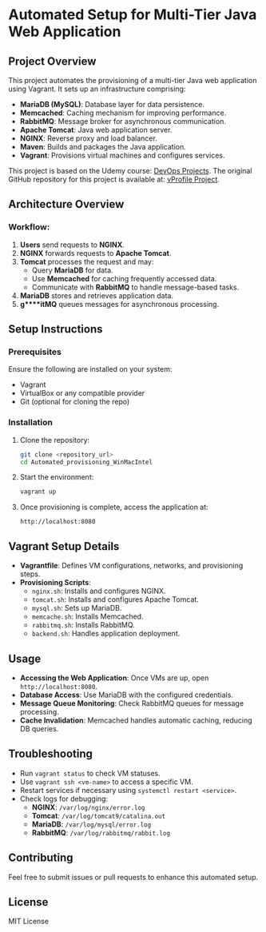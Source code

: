 # Automated Setup for Multi-Tier Java Web Application

## Project Overview

This project automates the provisioning of a multi-tier Java web application using Vagrant. It sets up an infrastructure comprising:

- **MariaDB (MySQL)**: Database layer for data persistence.
- **Memcached**: Caching mechanism for improving performance.
- **RabbitMQ**: Message broker for asynchronous communication.
- **Apache Tomcat**: Java web application server.
- **NGINX**: Reverse proxy and load balancer.
- **Maven**: Builds and packages the Java application.
- **Vagrant**: Provisions virtual machines and configures services.

This project is based on the Udemy course: [DevOps Projects](https://www.udemy.com/course/devopsprojects/).
The original GitHub repository for this project is available at: [vProfile Project](https://github.com/hkhcoder/vprofile-project).

## Architecture Overview

### Workflow:

1. **Users** send requests to **NGINX**.
2. **NGINX** forwards requests to **Apache Tomcat**.
3. **Tomcat** processes the request and may:
   - Query **MariaDB** for data.
   - Use **Memcached** for caching frequently accessed data.
   - Communicate with **RabbitMQ** to handle message-based tasks.
4. **MariaDB** stores and retrieves application data.
5. **g****itMQ** queues messages for asynchronous processing.

## Setup Instructions

### Prerequisites

Ensure the following are installed on your system:

- Vagrant
- VirtualBox or any compatible provider
- Git (optional for cloning the repo)

### Installation

1. Clone the repository:
   ```sh
   git clone <repository_url>
   cd Automated_provisioning_WinMacIntel
   ```
2. Start the environment:
   ```sh
   vagrant up
   ```
3. Once provisioning is complete, access the application at:
   ```
   http://localhost:8080
   ```

## Vagrant Setup Details

- **Vagrantfile**: Defines VM configurations, networks, and provisioning steps.
- **Provisioning Scripts**:
  - `nginx.sh`: Installs and configures NGINX.
  - `tomcat.sh`: Installs and configures Apache Tomcat.
  - `mysql.sh`: Sets up MariaDB.
  - `memcache.sh`: Installs Memcached.
  - `rabbitmq.sh`: Installs RabbitMQ.
  - `backend.sh`: Handles application deployment.

## Usage

- **Accessing the Web Application**: Once VMs are up, open `http://localhost:8080`.
- **Database Access**: Use MariaDB with the configured credentials.
- **Message Queue Monitoring**: Check RabbitMQ queues for message processing.
- **Cache Invalidation**: Memcached handles automatic caching, reducing DB queries.

## Troubleshooting

- Run `vagrant status` to check VM statuses.
- Use `vagrant ssh <vm-name>` to access a specific VM.
- Restart services if necessary using `systemctl restart <service>`.
- Check logs for debugging:
  - **NGINX**: `/var/log/nginx/error.log`
  - **Tomcat**: `/var/log/tomcat9/catalina.out`
  - **MariaDB**: `/var/log/mysql/error.log`
  - **RabbitMQ**: `/var/log/rabbitmq/rabbit.log`

## Contributing

Feel free to submit issues or pull requests to enhance this automated setup.

## License

MIT License

